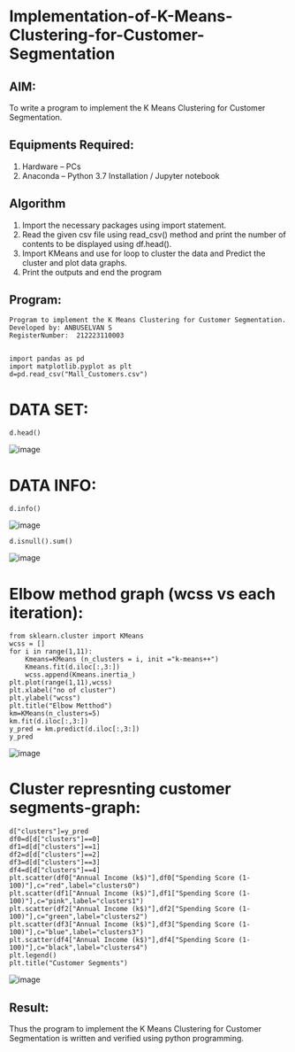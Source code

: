 # Implementation-of-K-Means-Clustering-for-Customer-Segmentation

## AIM:
To write a program to implement the K Means Clustering for Customer Segmentation.

## Equipments Required:
1. Hardware – PCs
2. Anaconda – Python 3.7 Installation / Jupyter notebook

## Algorithm
1. Import the necessary packages using import statement.
2. Read the given csv file using read_csv() method and print the number of contents to be displayed using df.head().
3. Import KMeans and use for loop to cluster the data and Predict the cluster and plot data graphs.
4. Print the outputs and end the program

## Program:
```
Program to implement the K Means Clustering for Customer Segmentation.
Developed by: ANBUSELVAN S
RegisterNumber:  212223110003


import pandas as pd 
import matplotlib.pyplot as plt
d=pd.read_csv("Mall_Customers.csv")
```
# DATA SET:
```
d.head()
```
![image](https://github.com/user-attachments/assets/675251df-59d0-4028-ade4-5c61f756df1c)
# DATA INFO:
```
d.info()
```
![image](https://github.com/user-attachments/assets/be535a0a-2977-42e4-bacd-8b8030c82873)
```
d.isnull().sum()
```
![image](https://github.com/user-attachments/assets/d7918bf7-5721-4666-a228-2eb83a2ed48a)
# Elbow method graph (wcss vs each iteration):
```
from sklearn.cluster import KMeans
wcss = []
for i in range(1,11):
    Kmeans=KMeans (n_clusters = i, init ="k-means++")
    Kmeans.fit(d.iloc[:,3:])
    wcss.append(Kmeans.inertia_)
plt.plot(range(1,11),wcss)
plt.xlabel("no of cluster")
plt.ylabel("wcss")
plt.title("Elbow Metthod")
km=KMeans(n_clusters=5)
km.fit(d.iloc[:,3:])
y_pred = km.predict(d.iloc[:,3:])
y_pred
```
![image](https://github.com/user-attachments/assets/8393afca-931b-4256-bd22-193ddf679faf)
# Cluster represnting customer segments-graph:
```
d["clusters"]=y_pred
df0=d[d["clusters"]==0]
df1=d[d["clusters"]==1]
df2=d[d["clusters"]==2]
df3=d[d["clusters"]==3]
df4=d[d["clusters"]==4]
plt.scatter(df0["Annual Income (k$)"],df0["Spending Score (1-100)"],c="red",label="clusters0")
plt.scatter(df1["Annual Income (k$)"],df1["Spending Score (1-100)"],c="pink",label="clusters1")
plt.scatter(df2["Annual Income (k$)"],df2["Spending Score (1-100)"],c="green",label="clusters2")
plt.scatter(df3["Annual Income (k$)"],df3["Spending Score (1-100)"],c="blue",label="clusters3")
plt.scatter(df4["Annual Income (k$)"],df4["Spending Score (1-100)"],c="black",label="clusters4")
plt.legend()
plt.title("Customer Segments")
```
![image](https://github.com/user-attachments/assets/fb99ffd3-39ac-4af4-bd15-fabe249660bc)

## Result:
Thus the program to implement the K Means Clustering for Customer Segmentation is written and verified using python programming.
